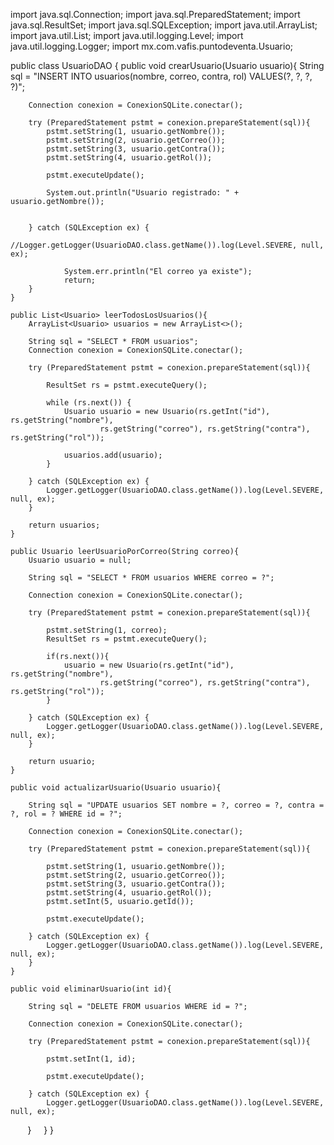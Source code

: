 import java.sql.Connection;
import java.sql.PreparedStatement;
import java.sql.ResultSet;
import java.sql.SQLException;
import java.util.ArrayList;
import java.util.List;
import java.util.logging.Level;
import java.util.logging.Logger;
import mx.com.vafis.puntodeventa.Usuario;

public class UsuarioDAO {
    public void crearUsuario(Usuario usuario){
        String sql = "INSERT INTO usuarios(nombre, correo, contra, rol) VALUES(?, ?, ?, ?)";
        
        Connection conexion = ConexionSQLite.conectar();
        
        try (PreparedStatement pstmt = conexion.prepareStatement(sql)){
            pstmt.setString(1, usuario.getNombre());
            pstmt.setString(2, usuario.getCorreo());
            pstmt.setString(3, usuario.getContra());
            pstmt.setString(4, usuario.getRol());
            
            pstmt.executeUpdate();
            
            System.out.println("Usuario registrado: " + usuario.getNombre());
            
            
        } catch (SQLException ex) {
            //Logger.getLogger(UsuarioDAO.class.getName()).log(Level.SEVERE, null, ex);
            
                System.err.println("El correo ya existe");
                return;
        } 
    }
    
    public List<Usuario> leerTodosLosUsuarios(){
        ArrayList<Usuario> usuarios = new ArrayList<>();
        
        String sql = "SELECT * FROM usuarios";
        Connection conexion = ConexionSQLite.conectar();
        
        try (PreparedStatement pstmt = conexion.prepareStatement(sql)){
            
            ResultSet rs = pstmt.executeQuery();
            
            while (rs.next()) {
                Usuario usuario = new Usuario(rs.getInt("id"), rs.getString("nombre"), 
                        rs.getString("correo"), rs.getString("contra"), rs.getString("rol"));
                
                usuarios.add(usuario);                
            }
            
        } catch (SQLException ex) {
            Logger.getLogger(UsuarioDAO.class.getName()).log(Level.SEVERE, null, ex);
        }
        
        return usuarios;
    }
    
    public Usuario leerUsuarioPorCorreo(String correo){
        Usuario usuario = null;
        
        String sql = "SELECT * FROM usuarios WHERE correo = ?";
        
        Connection conexion = ConexionSQLite.conectar();
        
        try (PreparedStatement pstmt = conexion.prepareStatement(sql)){
            
            pstmt.setString(1, correo);
            ResultSet rs = pstmt.executeQuery();
            
            if(rs.next()){
                usuario = new Usuario(rs.getInt("id"), rs.getString("nombre"), 
                        rs.getString("correo"), rs.getString("contra"), rs.getString("rol"));
            }
            
        } catch (SQLException ex) {
            Logger.getLogger(UsuarioDAO.class.getName()).log(Level.SEVERE, null, ex);
        }
        
        return usuario;
    }
    
    public void actualizarUsuario(Usuario usuario){
        
        String sql = "UPDATE usuarios SET nombre = ?, correo = ?, contra = ?, rol = ? WHERE id = ?";
        
        Connection conexion = ConexionSQLite.conectar();
        
        try (PreparedStatement pstmt = conexion.prepareStatement(sql)){
            
            pstmt.setString(1, usuario.getNombre());
            pstmt.setString(2, usuario.getCorreo());
            pstmt.setString(3, usuario.getContra());
            pstmt.setString(4, usuario.getRol());
            pstmt.setInt(5, usuario.getId());
            
            pstmt.executeUpdate();
                    
        } catch (SQLException ex) {
            Logger.getLogger(UsuarioDAO.class.getName()).log(Level.SEVERE, null, ex);
        }
    }
    
    public void eliminarUsuario(int id){
        
        String sql = "DELETE FROM usuarios WHERE id = ?";
        
        Connection conexion = ConexionSQLite.conectar();
        
        try (PreparedStatement pstmt = conexion.prepareStatement(sql)){
            
            pstmt.setInt(1, id);
            
            pstmt.executeUpdate();
            
        } catch (SQLException ex) {
            Logger.getLogger(UsuarioDAO.class.getName()).log(Level.SEVERE, null, ex);
        }
    }
}
